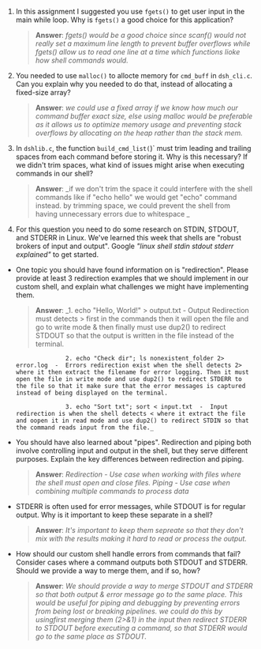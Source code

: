 1. In this assignment I suggested you use `fgets()` to get user input in the main while loop. Why is `fgets()` a good choice for this application?

    > **Answer**:  _fgets() would be a good choice since scanf() would not really set a maximum line length to prevent buffer overflows while fgets() allow us to read one line at a time which functions lioke how shell commands would._

2. You needed to use `malloc()` to allocte memory for `cmd_buff` in `dsh_cli.c`. Can you explain why you needed to do that, instead of allocating a fixed-size array?

    > **Answer**:  _we could use a fixed array if we know how much our command buffer exact size, else using malloc would be preferable as it allows us to optimize memory usage and preventing stack overflows by allocating on the heap rather than the stack mem._


3. In `dshlib.c`, the function `build_cmd_list(`)` must trim leading and trailing spaces from each command before storing it. Why is this necessary? If we didn't trim spaces, what kind of issues might arise when executing commands in our shell?

    > **Answer**:  _if we don't trim the space it could interfere with the shell commands like if "echo    hello" we would get "echo" command instead. by trimming space, we could prevent the shell from having unnecessary errors due to whitespace _

4. For this question you need to do some research on STDIN, STDOUT, and STDERR in Linux. We've learned this week that shells are "robust brokers of input and output". Google _"linux shell stdin stdout stderr explained"_ to get started.

- One topic you should have found information on is "redirection". Please provide at least 3 redirection examples that we should implement in our custom shell, and explain what challenges we might have implementing them.

    > **Answer**:  _1. echo "Hello, World!" > output.txt  -  Output Redirection must detects > first in the commands then it will open the file and go to write mode & then finally must use dup2() to redirect STDOUT so that the output is written in the file instead of the terminal.
 
                    2. echo "Check dir"; ls nonexistent_folder 2> error.log  -  Errors redirection exist when the shell detects 2> where it then extract the filename for error logging. Then it must open the file in write mode and use dup2() to redirect STDERR to the file so that it make sure that the error messages is captured instead of being displayed on the terminal.

                    3. echo "Sort txt"; sort < input.txt  -  Input redirection is when the shell detects < where it extract the file and oopen it in read mode and use dup2() to redirect STDIN so that the command reads input from the file._

- You should have also learned about "pipes". Redirection and piping both involve controlling input and output in the shell, but they serve different purposes. Explain the key differences between redirection and piping.

    > **Answer**:  _Redirection - Use case when working with files where the shell must open and close files. 
    				Piping - Use case when combining multiple commands to process data_

- STDERR is often used for error messages, while STDOUT is for regular output. Why is it important to keep these separate in a shell?

    > **Answer**:  _It's important to keep them sepreate so that they don't mix with the results making it hard to read or process the output._

- How should our custom shell handle errors from commands that fail? Consider cases where a command outputs both STDOUT and STDERR. Should we provide a way to merge them, and if so, how?

    > **Answer**:  _We should provide a way to merge STDOUT and STDERR so that both output & error message go to the same place. This would be useful for piping and debugging by preventing errors from being lost or breaking pipelines. we could do this by usingfirst merging them (2>&1) in the input then redirect STDERR to STDOUT before executing a command, so that STDERR would go to the same place as STDOUT._
